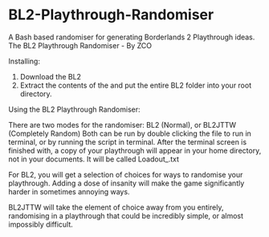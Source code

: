 # BL2-Playthrough-Randomiser
A Bash based randomiser for generating Borderlands 2 Playthrough ideas. 
The BL2 Playthrough Randomiser - By ZCO

Installing:
1) Download the BL2 <Archive>
2) Extract the contents of the <Archive> and put the entire BL2 folder into your root directory. 

Using the BL2 Playthrough Randomiser:

There are two modes for the randomiser: BL2 (Normal), or BL2JTTW (Completely Random)
Both can be run by double clicking the file to run in terminal, or by running the script in terminal.
After the terminal screen is finished with, a copy of your playthrough will appear in your home directory, not in your documents. 
It will be called Loadout_<Date and Time>.txt


For BL2, you will get a selection of choices for ways to randomise your playthrough. 
Adding a dose of insanity will make the game significantly harder in sometimes annoying ways.

BL2JTTW will take the element of choice away from you entirely, randomising in a playthrough that could be incredibly simple, or almost impossibly difficult. 
